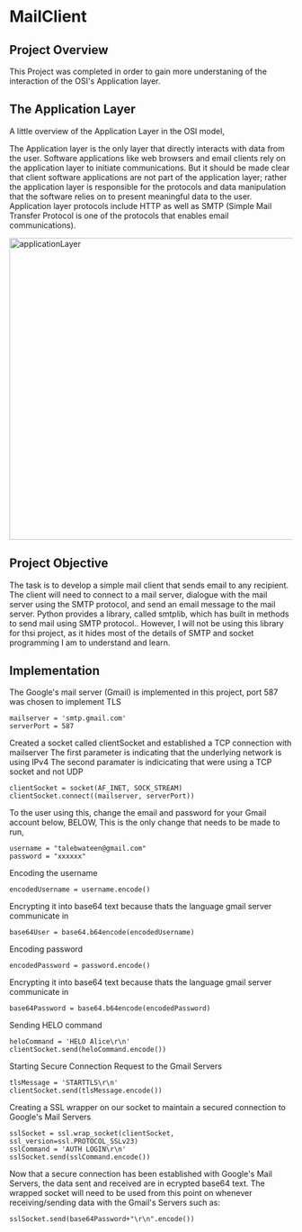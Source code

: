 # MailClient

## Project Overview 

This Project was completed in order to gain more understaning of the interaction of the OSI's Application layer. 


## The Application Layer 

A little overview of the Application Layer in the OSI model, 

The Application layer is the only layer that directly interacts with data from the user. Software applications like web browsers and email clients rely on the application layer to initiate communications. But it should be made clear that client software applications are not part of the application layer; rather the application layer is responsible for the protocols and data manipulation that the software relies on to present meaningful data to the user. Application layer protocols include HTTP as well as SMTP (Simple Mail Transfer Protocol is one of the protocols that enables email communications).

<img width="536" alt="applicationLayer" src="https://user-images.githubusercontent.com/16707828/74702729-d49bfd80-51d8-11ea-8470-e787725ea142.png">


## Project Objective

The task is to develop a simple mail client that sends email to any recipient. The client will need to connect to a mail server, dialogue with the mail server using the SMTP protocol, and send an email message to the mail server. Python provides a library, called smtplib, which has built in methods to send mail using SMTP protocol.. However, I will not be using this library for thsi project, as it hides most of the details of SMTP and socket programming I am to understand and learn.



## Implementation 

The Google's mail server (Gmail) is implemented in this project, port 587 was chosen to implement TLS
`````````````
mailserver = 'smtp.gmail.com'
serverPort = 587
`````````````


 Created a socket called clientSocket and established a TCP connection with mailserver
 The first parameter is indicating that the underlying network is using IPv4
 The second paramater is indicicating that were using a TCP socket and not UDP 
 
 `````````````
clientSocket = socket(AF_INET, SOCK_STREAM)
clientSocket.connect((mailserver, serverPort))
`````````````
To the user using this, change the email and password for your Gmail account below,  BELOW,
This is the only change that needs to be made to run, 
 `````````````
username = "talebwateen@gmail.com"
password = "xxxxxx"
`````````````

Encoding the username
 `````````````
 encodedUsername = username.encode()
`````````````

Encrypting it into base64 text because thats the language gmail server communicate in
 `````````````
base64User = base64.b64encode(encodedUsername)
`````````````

Encoding password
 `````````````
encodedPassword = password.encode()
`````````````

Encrypting it into base64 text because thats the language gmail server communicate in
 `````````````
base64Password = base64.b64encode(encodedPassword)
`````````````

Sending HELO command 
 `````````````
heloCommand = 'HELO Alice\r\n'
clientSocket.send(heloCommand.encode())
`````````````

Starting Secure Connection Request to the Gmail Servers 

 `````````````
tlsMessage = 'STARTTLS\r\n'
clientSocket.send(tlsMessage.encode())
`````````````

Creating a SSL wrapper on our socket to maintain a secured connection to Google's Mail Servers 

 `````````````
sslSocket = ssl.wrap_socket(clientSocket, ssl_version=ssl.PROTOCOL_SSLv23)
sslCommand = 'AUTH LOGIN\r\n'
sslSocket.send(sslCommand.encode())
`````````````

Now that a secure connection has been established with Google's Mail Servers, the data sent and received are in ecrypted base64 text. The wrapped socket will need to be used from this point on whenever receiving/sending data with the Gmail's Servers such as: 

 `````````````
sslSocket.send(base64Password+"\r\n".encode())
`````````````

